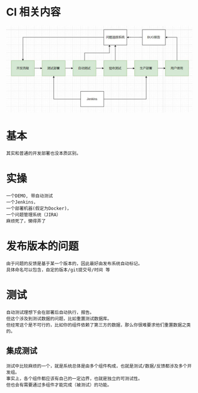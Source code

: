 # CI 相关内容

![CI FLOW](flow.jpg)

# 基本

	其实和普通的开发部署也没本质区别。

# 实操

	一个DEMO, 带自动测试
	一个Jenkins，
	一个部署机器(假定为Docker)，
	一个问题管理系统（JIRA）
	麻烦死了，懒得弄了

# 发布版本的问题

	由于问题的反馈是基于某一个版本的，因此最好由发布系统自动标记。
	具体命名可以包含，自定的版本/git提交号/时间 等

# 测试

	自动测试理想下会在部署后自动执行，报告。 
	但这个涉及到测试数据的问题，比如重置测试数据库。 
	但经常这个是不可行的，比如你的组件依赖了第三方的数据，那么你很难要求他们重置数据之类的。

## 集成测试 

	测试中比较麻烦的一个，就是系统总体是由多个组件构成，也就是测试/数据/反馈都涉及多个开发组。
	事实上，各个组件都应该有自己的一定边界，也就是独立的可测试性。
	但也会有需要通过多组件才能完成（被测试）的功能。